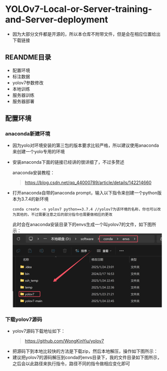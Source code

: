 # YOLOv7-Local-or-Server-training-and-Server-deployment
* 因为大部分文件都是开源的，所以本仓库不附带文件，但是会在相应位置给出下载链接

## REANDME目录
* 配置环境
* 标注数据
* yolov7参数修改
* 本地训练
* 服务器训练
* 服务器部署

## 配置环境
### anaconda新建环境
* 因为yolo对环境安装的第三包的版本要求比较严格，所以建议使用anaconda来创建一个yolo专用的环境
* 安装anaconda下面的链接已经讲的很详细了，不过多赘述

  anaconda安装教程：
  >https://blog.csdn.net/qq_44000789/article/details/142214660
* 打开anaconda自带的anaconda prompt，输入以下指令来创建一个python版本为3.7.4的新环境
  ```
  conda create -n yolov7 python==3.7.4 //yolov7为该环境的名称，你也可以改为其他的，不过需要注意之后的部分指令也需要做相应的更改
  ```
  此时会在anaconda安装目录下的envs生成一个叫yolov7的文件，如下图所示：
  ![](https://github.com/nmdbxqmz/YOLOv7-Local-or-Server-training-and-Server-deployment/blob/main/images/envs_environment.png)

### 下载yolov7源码
* yolov7源码下载地址如下：
  >https://github.com/WongKinYiu/yolov7
* 把源码下到本地比较快的方法是下载zip，然后本地解压，操作如下图所示：
  ![]()
* 建议把yolov7的源码解压到conda的envs目录下，我的文件目录如下图所示，之后会以此路径来执行指令，路径不同的指令做相应变化即可
  ![]()
  

